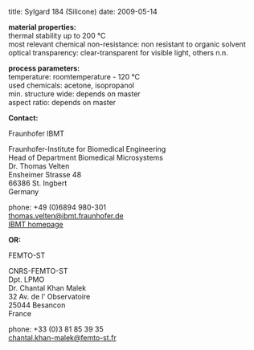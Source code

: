title: Sylgard 184 (Silicone)
date: 2009-05-14  

__material properties:__  	
thermal stability up to	200 °C    
most relevant chemical non-resistance:	non resistant to organic solvent  
optical transparency:	clear-transparent for visible light, others n.n.
	
__process parameters:__  	
temperature:	roomtemperature - 120 °C  
used chemicals:	acetone, isopropanol	
min. structure wide:	depends on master  
aspect ratio:	depends on master
<!--break-->
__Contact:__

Fraunhofer IBMT

Fraunhofer-Institute for Biomedical Engineering  
Head of Department Biomedical Microsystems  
Dr. Thomas Velten  
Ensheimer Strasse 48    
66386 St. Ingbert   
Germany

phone: +49 (0)6894 980-301   
thomas.velten@ibmt.fraunhofer.de  
[IBMT homepage](http://www.ibmt.fraunhofer.de/fhg/ibmt_en/biomedical_engineering/biomedical_microsystems/microsensors_microfluidics/index.jsp)


__OR:__

FEMTO-ST

CNRS-FEMTO-ST  
Dpt. LPMO  
Dr. Chantal Khan Malek  
32 Av. de l' Observatoire  
25044 Besancon  
France

phone: +33 (0)3 81 85 39 35  
chantal.khan-malek@femto-st.fr